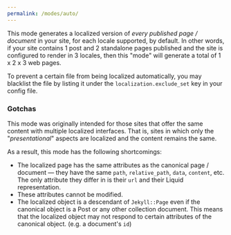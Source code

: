 ```yaml
---
permalink: /modes/auto/
---
```


This mode generates a localized version of *every published page / document* in your site, for each locale supported, by default.
In other words, if your site contains 1 post and 2 standalone pages published and the site is configured to render in 3 locales,
then this "mode" will generate a total of 1 x 2 x 3 web pages.

To prevent a certain file from being localized automatically, you may blacklist the file by listing it under the
`localization.exclude_set` key in your config file.

### Gotchas

This mode was originally intended for those sites that offer the same content with multiple localized interfaces. That is, sites
in which only the "*presentational*" aspects are localized and the content remains the same.

As a result, this mode has the following shortcomings:
  * The localized page has the same attributes as the canonical page / document &mdash; they have the same `path`, `relative_path`,
    `data`, `content`, etc. The only attribute they differ in is their `url` and their Liquid representation.
  * These attributes cannot be modified.
  * The localized object is a descendant of `Jekyll::Page` even if the canonical object is a Post or any other collection document.
    This means that the localized object may not respond to certain attributes of the canonical object. (e.g. a document's `id`)
